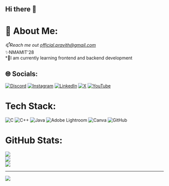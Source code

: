 ## Hi there 👋

# 💫 About Me:
*📫Reach me out official.pravith@gmail.com <br>*✨NMAMIT'28<br>*🌱I am currently learning frontend and backend development


## 🌐 Socials:
[![Discord](https://img.shields.io/badge/Discord-%237289DA.svg?logo=discord&logoColor=white)](https://discord.gg/https://discord.gg/Ymsur4UMhS) [![Instagram](https://img.shields.io/badge/Instagram-%23E4405F.svg?logo=Instagram&logoColor=white)](https://instagram.com/@pravith_17) [![LinkedIn](https://img.shields.io/badge/LinkedIn-%230077B5.svg?logo=linkedin&logoColor=white)](https://linkedin.com/in/pravith-p-kotian-033000321) [![X](https://img.shields.io/badge/X-black.svg?logo=X&logoColor=white)](https://x.com/pravith_17) [![YouTube](https://img.shields.io/badge/YouTube-%23FF0000.svg?logo=YouTube&logoColor=white)](https://youtube.com/@pravithp) 

# Tech Stack:
![C](https://img.shields.io/badge/c-%2300599C.svg?style=plastic&logo=c&logoColor=white) ![C++](https://img.shields.io/badge/c++-%2300599C.svg?style=plastic&logo=c%2B%2B&logoColor=white) ![Java](https://img.shields.io/badge/java-%23ED8B00.svg?style=plastic&logo=openjdk&logoColor=white) ![Adobe Lightroom](https://img.shields.io/badge/Adobe%20Lightroom-31A8FF.svg?style=plastic&logo=Adobe%20Lightroom&logoColor=white) ![Canva](https://img.shields.io/badge/Canva-%2300C4CC.svg?style=plastic&logo=Canva&logoColor=white) ![GitHub](https://img.shields.io/badge/github-%23121011.svg?style=plastic&logo=github&logoColor=white)
# GitHub Stats:
![](https://github-readme-stats.vercel.app/api?username=pravith17&theme=dark&hide_border=true&include_all_commits=true&count_private=true)<br/>
![](https://github-readme-streak-stats.herokuapp.com/?user=pravith17&theme=dark&hide_border=true)<br/>
![](https://github-readme-stats.vercel.app/api/top-langs/?username=pravith17&theme=dark&hide_border=true&include_all_commits=true&count_private=true&layout=compact)

---
[![](https://visitcount.itsvg.in/api?id=pravith17&icon=0&color=12)](https://visitcount.itsvg.in)

